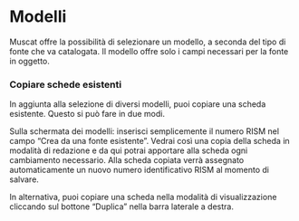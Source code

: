 # Modelli

Muscat offre la possibilità di selezionare un modello, a seconda del tipo di fonte che va catalogata. Il modello offre solo i campi necessari per la fonte in oggetto.

### Copiare schede esistenti  

In aggiunta alla selezione di diversi modelli, puoi copiare una scheda esistente. Questo si può fare in due modi.

Sulla schermata dei modelli: inserisci semplicemente il numero RISM nel campo “Crea da una fonte esistente”. Vedrai così una copia della scheda in modalità di redazione e da qui potrai apportare alla scheda ogni cambiamento necessario. Alla scheda copiata verrà assegnato automaticamente un nuovo numero identificativo RISM al momento di salvare. 

In alternativa, puoi copiare una scheda nella modalità di visualizzazione cliccando sul bottone “Duplica” nella barra laterale a destra.